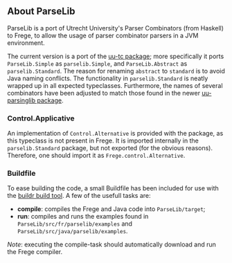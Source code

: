 ## About ParseLib

ParseLib is a port of Utrecht University's Parser Combinators (from Haskell) to Frege,
to allow the usage of parser combinator parsers in a JVM environment.

The current version is a port of the [uu-tc package][uu-tc];
more specifically it ports `ParseLib.Simple` as `parselib.Simple`, and `ParseLib.Abstract`
as `parselib.Standard`. The reason for renaming `abstract` to `standard` is to avoid Java naming
conflicts. The functionality in `parselib.Standard` is neatly wrapped up in all expected typeclasses.
Furthermore, the names of several combinators have been adjusted to match those found in the
newer [uu-parsinglib package][uu-parsinglib].

### Control.Applicative

An implementation of `Control.Alternative` is provided with the package, as this typeclass
is not present in Frege. It is imported internally in the `parselib.Standard` package, but
not exported (for the obvious reasons). Therefore, one should import it as `Frege.control.Alternative`.


### Buildfile

To ease building the code, a small Buildfile has been included for use with the [buildr build tool][buildr].
A few of the usefull tasks are:

  - **compile**: compiles the Frege and Java code into `ParseLib/target`;
  - **run**: compiles and runs the examples found in `ParseLib/src/fr/parselib/examples`
    and `ParseLib/src/java/parselib/examples`.
    
*Note*: executing the compile-task should automatically download and run the Frege compiler.


[uu-tc]:          http://hackage.haskell.org/package/uu-tc
[uu-parsinglib]:  http://hackage.haskell.org/package/uu-parsinglib-2.7.4.1
[buildr]:         http://buildr.apache.org/installing.html